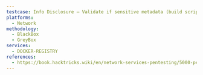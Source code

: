 ```yaml
---
testcase: Info Disclosure – Validate if sensitive metadata (build scripts, Dockerfiles, previous tags) is disclosed in manifests/history
platforms: 
  - Network
methodology: 
  - BlackBox
  - GreyBox
services:
  - DOCKER-REGISTRY
references:
  - https://book.hacktricks.wiki/en/network-services-pentesting/5000-pentesting-docker-registry.html
---
```

